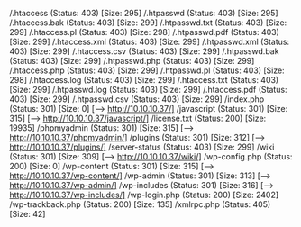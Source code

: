 /.htaccess            (Status: 403) [Size: 295]
/.htpasswd            (Status: 403) [Size: 295]
/.htaccess.bak        (Status: 403) [Size: 299]
/.htpasswd.txt        (Status: 403) [Size: 299]
/.htaccess.pl         (Status: 403) [Size: 298]
/.htpasswd.pdf        (Status: 403) [Size: 299]
/.htaccess.xml        (Status: 403) [Size: 299]
/.htpasswd.xml        (Status: 403) [Size: 299]
/.htaccess.csv        (Status: 403) [Size: 299]
/.htpasswd.bak        (Status: 403) [Size: 299]
/.htpasswd.php        (Status: 403) [Size: 299]
/.htaccess.php        (Status: 403) [Size: 299]
/.htpasswd.pl         (Status: 403) [Size: 298]
/.htaccess.log        (Status: 403) [Size: 299]
/.htaccess.txt        (Status: 403) [Size: 299]
/.htpasswd.log        (Status: 403) [Size: 299]
/.htaccess.pdf        (Status: 403) [Size: 299]
/.htpasswd.csv        (Status: 403) [Size: 299]
/index.php            (Status: 301) [Size: 0] [--> http://10.10.10.37/]
/javascript           (Status: 301) [Size: 315] [--> http://10.10.10.37/javascript/]
/license.txt          (Status: 200) [Size: 19935]
/phpmyadmin           (Status: 301) [Size: 315] [--> http://10.10.10.37/phpmyadmin/]
/plugins              (Status: 301) [Size: 312] [--> http://10.10.10.37/plugins/]
/server-status        (Status: 403) [Size: 299]
/wiki                 (Status: 301) [Size: 309] [--> http://10.10.10.37/wiki/]
/wp-config.php        (Status: 200) [Size: 0]
/wp-content           (Status: 301) [Size: 315] [--> http://10.10.10.37/wp-content/]
/wp-admin             (Status: 301) [Size: 313] [--> http://10.10.10.37/wp-admin/]
/wp-includes          (Status: 301) [Size: 316] [--> http://10.10.10.37/wp-includes/]
/wp-login.php         (Status: 200) [Size: 2402]
/wp-trackback.php     (Status: 200) [Size: 135]
/xmlrpc.php           (Status: 405) [Size: 42]
